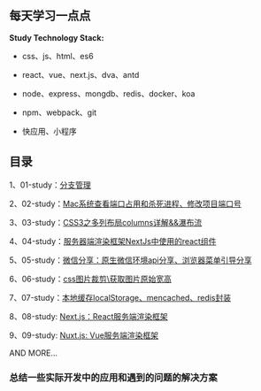 ## 每天学习一点点

**Study Technology Stack:**

* css、js、html、es6

* react、vue、next.js、dva、antd

* node、express、mongdb、redis、docker、koa

* npm、webpack、git

* 快应用、小程序

## 目录

1、01-study：[分支管理](https://github.com/imaxue/progress/blob/master/kingpeng/workplace/01-study.md)

2、02-study：[Mac系统查看端口占用和杀死进程、修改项目端口号](https://github.com/imaxue/progress/blob/master/kingpeng/workplace/02-study.md)

3、03-study：[CSS3之多列布局columns详解&&瀑布流](https://github.com/imaxue/progress/blob/master/kingpeng/workplace/03-study.md)

4、04-study：[服务器端渲染框架NextJs中使用的react组件](https://github.com/imaxue/progress/blob/master/kingpeng/workplace/04-study.md)

5、05-study：[微信分享：原生微信环境api分享、浏览器菜单引导分享](https://github.com/imaxue/progress/blob/master/kingpeng/workplace/05-study.md)

6、06-study：[css图片裁剪\获取图片原始宽高](https://github.com/imaxue/progress/blob/master/kingpeng/workplace/06-study.md)

7、07-study：[本地缓存localStorage、mencached、redis封装](https://github.com/imaxue/progress/blob/master/kingpeng/workplace/07-study.md)

8、08-study: [Next.js：React服务端渲染框架](https://github.com/imaxue/progress/blob/master/kingpeng/workplace/08-study.md)

9、09-study: [Nuxt.js: Vue服务端渲染框架](https://github.com/imaxue/progress/blob/master/kingpeng/workplace/09-study.md)

 AND MORE...

### 总结一些实际开发中的应用和遇到的问题的解决方案

